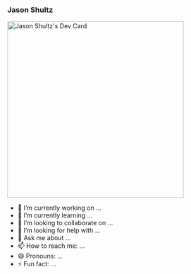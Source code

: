 ### Jason Shultz

<a href="https://app.daily.dev/thehashrocket"><img src="https://api.daily.dev/devcards/d6f5c13fdec24a8bb589f08287fdd7c8.png?r=ncg" width="400" alt="Jason Shultz's Dev Card"/></a>

- 🔭 I’m currently working on ...
- 🌱 I’m currently learning ...
- 👯 I’m looking to collaborate on ...
- 🤔 I’m looking for help with ...
- 💬 Ask me about ...
- 📫 How to reach me: ...
- 😄 Pronouns: ...
- ⚡ Fun fact: ...

